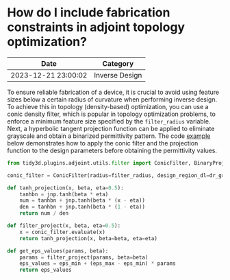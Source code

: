 # How do I include fabrication constraints in adjoint topology optimization?

| Date       | Category    |
|------------|-------------|
| 2023-12-21 23:00:02 | Inverse Design |


To ensure reliable fabrication of a device, it is crucial to avoid using feature sizes below a certain radius of curvature when performing inverse design. To achieve this in topology (density-based) optimization, you can use a conic density filter, which is popular in topology optimization problems, to enforce a minimum feature size specified by the <code>filter_radius</code> variable. Next, a hyperbolic tangent projection function can be applied to eliminate grayscale and obtain a binarized permittivity pattern. The code <a href="https://www.flexcompute.com/tidy3d/examples/notebooks/AdjointPlugin5BoundaryGradients/">example</a> below demonstrates how to apply the conic filter and the projection function to the design parameters before obtaining the permittivity values.

```python
from tidy3d.plugins.adjoint.utils.filter import ConicFilter, BinaryProjector

conic_filter = ConicFilter(radius=filter_radius, design_region_dl=dr_grid_size)

def tanh_projection(x, beta, eta=0.5):
    tanhbn = jnp.tanh(beta * eta)
    num = tanhbn + jnp.tanh(beta * (x - eta))
    den = tanhbn + jnp.tanh(beta * (1 - eta))
    return num / den

def filter_project(x, beta, eta=0.5):
    x = conic_filter.evaluate(x)
    return tanh_projection(x, beta=beta, eta=eta)

def get_eps_values(params, beta):
    params = filter_project(params, beta=beta)
    eps_values = eps_min + (eps_max - eps_min) * params
    return eps_values

```

 

 

 